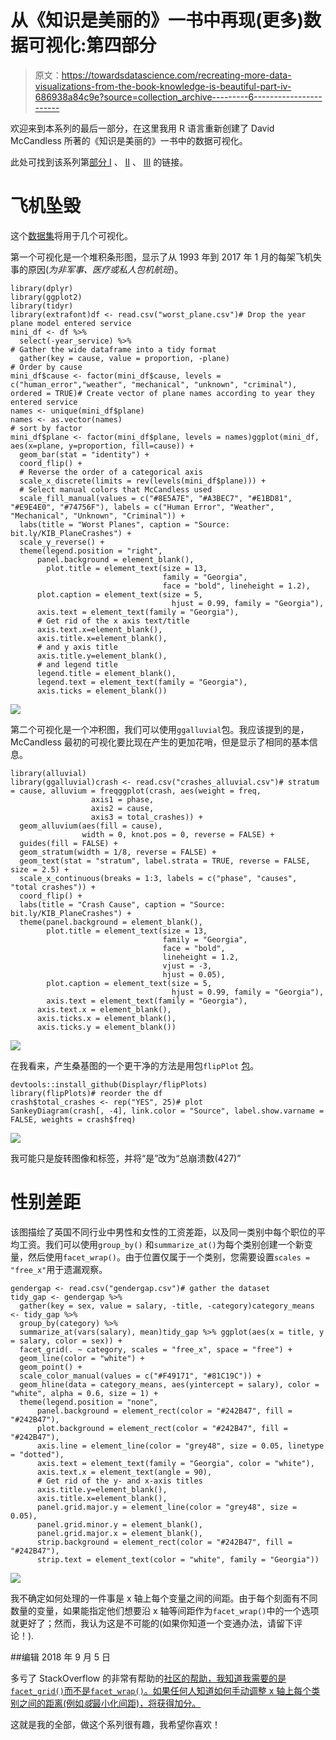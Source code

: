 # 从《知识是美丽的》一书中再现(更多)数据可视化:第四部分

> 原文：<https://towardsdatascience.com/recreating-more-data-visualizations-from-the-book-knowledge-is-beautiful-part-iv-686938a84c9e?source=collection_archive---------6----------------------->

欢迎来到本系列的最后一部分，在这里我用 R 语言重新创建了 David McCandless 所著的《知识是美丽的》一书中的数据可视化。

此处可找到该系列第[部分 I](/recreating-data-visualizations-from-the-book-knowledge-is-beautiful-e455e7126071) 、 [II](https://medium.com/@MattOldach_65321/recreating-more-data-visualizations-from-the-book-knowledge-is-beautiful-part-ii-2f1d1da68e3a) 、 [III](/recreating-more-data-visualizations-from-the-book-knowledge-is-beautiful-part-iii-5fd393b4c548) 的链接。

# 飞机坠毁

这个[数据集](https://docs.google.com/spreadsheets/d/1RT25s5oCsHJrahZkL6KWxAa2ZM9kD2aRakN9Cil_vHQ/edit#gid=11)将用于几个可视化。

第一个可视化是一个堆积条形图，显示了从 1993 年到 2017 年 1 月的每架飞机失事的原因(*为非军事、医疗或私人包机航班*)。

```
library(dplyr)
library(ggplot2)
library(tidyr)
library(extrafont)df <- read.csv("worst_plane.csv")# Drop the year plane model entered service
mini_df <- df %>% 
  select(-year_service) %>% 
# Gather the wide dataframe into a tidy format
  gather(key = cause, value = proportion, -plane)
# Order by cause
mini_df$cause <- factor(mini_df$cause, levels = c("human_error","weather", "mechanical", "unknown", "criminal"), ordered = TRUE)# Create vector of plane names according to year they entered service
names <- unique(mini_df$plane)
names <- as.vector(names)
# sort by factor
mini_df$plane <- factor(mini_df$plane, levels = names)ggplot(mini_df, aes(x=plane, y=proportion, fill=cause)) +
  geom_bar(stat = "identity") +
  coord_flip() +
  # Reverse the order of a categorical axis
  scale_x_discrete(limits = rev(levels(mini_df$plane))) +
  # Select manual colors that McCandless used
  scale_fill_manual(values = c("#8E5A7E", "#A3BEC7", "#E1BD81", "#E9E4E0", "#74756F"), labels = c("Human Error", "Weather", "Mechanical", "Unknown", "Criminal")) +
  labs(title = "Worst Planes", caption = "Source: bit.ly/KIB_PlaneCrashes") +
  scale_y_reverse() +
  theme(legend.position = "right",
      panel.background = element_blank(),
        plot.title = element_text(size = 13, 
                                  family = "Georgia", 
                                  face = "bold", lineheight = 1.2),
      plot.caption = element_text(size = 5,
                                    hjust = 0.99, family = "Georgia"),
      axis.text = element_text(family = "Georgia"), 
      # Get rid of the x axis text/title 
      axis.text.x=element_blank(),
      axis.title.x=element_blank(),
      # and y axis title
      axis.title.y=element_blank(),
      # and legend title
      legend.title = element_blank(),
      legend.text = element_text(family = "Georgia"),
      axis.ticks = element_blank())
```

![](img/1749dcbce825e5407ed6354640ef9577.png)

第二个可视化是一个冲积图，我们可以使用`ggalluvial`包。我应该提到的是，McCandless 最初的可视化要比现在产生的更加花哨，但是显示了相同的基本信息。

```
library(alluvial)
library(ggalluvial)crash <- read.csv("crashes_alluvial.csv")# stratum = cause, alluvium = freqggplot(crash, aes(weight = freq,
                  axis1 = phase,
                  axis2 = cause,
                  axis3 = total_crashes)) +
  geom_alluvium(aes(fill = cause),
                width = 0, knot.pos = 0, reverse = FALSE) +
  guides(fill = FALSE) +
  geom_stratum(width = 1/8, reverse = FALSE) +
  geom_text(stat = "stratum", label.strata = TRUE, reverse = FALSE, size = 2.5) +
  scale_x_continuous(breaks = 1:3, labels = c("phase", "causes", "total crashes")) +
  coord_flip() +
  labs(title = "Crash Cause", caption = "Source: bit.ly/KIB_PlaneCrashes") +
  theme(panel.background = element_blank(),
        plot.title = element_text(size = 13, 
                                  family = "Georgia", 
                                  face = "bold",
                                  lineheight = 1.2,
                                  vjust = -3,
                                  hjust = 0.05), 
        plot.caption = element_text(size = 5,
                                    hjust = 0.99, family = "Georgia"),  
        axis.text = element_text(family = "Georgia"),
      axis.text.x = element_blank(),
      axis.ticks.x = element_blank(),
      axis.ticks.y = element_blank())
```

![](img/717b935c5a7d37aafc6725eeadcd83e1.png)

在我看来，产生桑基图的一个更干净的方法是用包`flipPlot` [包](https://www.r-bloggers.com/how-to-create-sankey-diagrams-from-tables-data-frames-using-r/)。

```
devtools::install_github(Displayr/flipPlots)
library(flipPlots)# reorder the df
crash$total_crashes <- rep("YES", 25)# plot
SankeyDiagram(crash[, -4], link.color = "Source", label.show.varname = FALSE, weights = crash$freq)
```

![](img/5698a36b93c10be4586dc20f95484069.png)

我可能只是旋转图像和标签，并将“是”改为“总崩溃数(427)”

# 性别差距

该图描绘了英国不同行业中男性和女性的工资差距，以及同一类别中每个职位的平均工资。我们可以使用`group_by()` 和`summarize_at()`为每个类别创建一个新变量，然后使用`facet_wrap()`。由于位置仅属于一个类别，您需要设置`scales = "free_x"`用于遗漏观察。

```
gendergap <- read.csv("gendergap.csv")# gather the dataset
tidy_gap <- gendergap %>% 
  gather(key = sex, value = salary, -title, -category)category_means <- tidy_gap %>% 
  group_by(category) %>%
  summarize_at(vars(salary), mean)tidy_gap %>% ggplot(aes(x = title, y = salary, color = sex)) +
  facet_grid(. ~ category, scales = "free_x", space = "free") +
  geom_line(color = "white") +
  geom_point() +
  scale_color_manual(values = c("#F49171", "#81C19C")) +
  geom_hline(data = category_means, aes(yintercept = salary), color = "white", alpha = 0.6, size = 1) +
  theme(legend.position = "none",
      panel.background = element_rect(color = "#242B47", fill = "#242B47"),
      plot.background = element_rect(color = "#242B47", fill = "#242B47"),
      axis.line = element_line(color = "grey48", size = 0.05, linetype = "dotted"),
      axis.text = element_text(family = "Georgia", color = "white"),
      axis.text.x = element_text(angle = 90),
      # Get rid of the y- and x-axis titles
      axis.title.y=element_blank(),
      axis.title.x=element_blank(),
      panel.grid.major.y = element_line(color = "grey48", size = 0.05),
      panel.grid.minor.y = element_blank(),
      panel.grid.major.x = element_blank(),
      strip.background = element_rect(color = "#242B47", fill = "#242B47"),
      strip.text = element_text(color = "white", family = "Georgia")) 
```

![](img/d1048e7d7ef24c4ff120e0fc384a3a61.png)

我不确定如何处理的一件事是 x 轴上每个变量之间的间距。由于每个刻面有不同数量的变量，如果能指定他们想要沿 x 轴等间距作为`facet_wrap()`中的一个选项就更好了；然而，我认为这是不可能的(如果你知道一个变通办法，请留下评论！).

##编辑 2018 年 9 月 5 日

多亏了 StackOverflow 的非常有帮助的[社区的帮助，我知道我需要的是`facet_grid()`而不是`facet_wrap()`。如果任何人知道如何手动调整 x 轴上每个类别之间的距离(例如*或*最小化间距)，将获得加分。](https://stackoverflow.com/questions/51052566/dealing-with-variable-axis-scales-in-facet-wrap?noredirect=1#comment91218664_51052566)

这就是我的全部，做这个系列很有趣，我希望你喜欢！